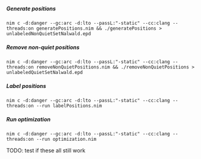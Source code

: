 ##### Generate positions
```
nim c -d:danger --gc:arc -d:lto --passL:"-static" --cc:clang --threads:on generatePositions.nim && ./generatePositions > unlabeledNonQuietSetNalwald.epd
```

##### Remove non-quiet positions

```
nim c -d:danger --gc:arc -d:lto --passL:"-static" --cc:clang --threads:on removeNonQuietPositions.nim && ./removeNonQuietPositions > unlabeledQuietSetNalwald.epd
```
##### Label positions

```
nim c -d:danger --gc:arc -d:lto --passL:"-static" --cc:clang --threads:on --run labelPositions.nim
```

##### Run optimization
```
nim c -d:danger --gc:arc -d:lto --passL:"-static" --cc:clang --threads:on --run optimization.nim
```

TODO: test if these all still work